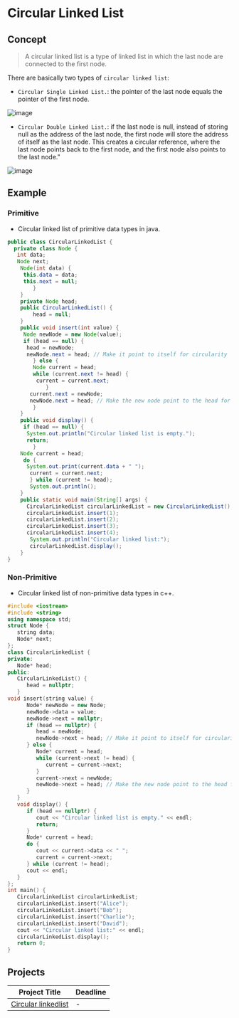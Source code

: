 # Circular Linked List

## Concept 
 > A circular linked list is a type of linked list in which the last node are connected to the first node.

There are basically two types of `circular linked list`:
* `Circular Single Linked List.`: the pointer of the last node equals the pointer of the first node.
  
![image](https://github.com/SAFCSP-Team/data-structures-and-algorithms-bootcamp/assets/148945652/ff25ed6a-bd89-45d2-bf2b-38ca73324371)

* `Circular Double Linked List.`: if the last node is null, instead of storing null as the address of the last node, the first node will store the address of itself as the last node. This creates a circular reference, where the last node points back to the first node, and the first node also points to the last node."
    
![image](https://github.com/SAFCSP-Team/data-structures-and-algorithms-bootcamp/assets/148945652/46181a8e-5ce6-4734-bfce-79954bd87466)


## Example 
### Primitive 
* Circular linked list of primitive data types in java.
```java
public class CircularLinkedList {
  private class Node {
   int data;
   Node next;
    Node(int data) {
     this.data = data;
     this.next = null;
        }
    }
    private Node head;
    public CircularLinkedList() {
        head = null;
    }
    public void insert(int value) {
     Node newNode = new Node(value);
     if (head == null) {
      head = newNode;
      newNode.next = head; // Make it point to itself for circularity
        } else {
        Node current = head;
        while (current.next != head) {
         current = current.next;
            }
       current.next = newNode;
       newNode.next = head; // Make the new node point to the head for circularity
        }
    }
    public void display() {
     if (head == null) {
      System.out.println("Circular linked list is empty.");
      return;
        }
    Node current = head;
     do {
      System.out.print(current.data + " ");
       current = current.next;
       } while (current != head);
       System.out.println();
    }
    public static void main(String[] args) {
      CircularLinkedList circularLinkedList = new CircularLinkedList();
      circularLinkedList.insert(1);
      circularLinkedList.insert(2);
      circularLinkedList.insert(3);
      circularLinkedList.insert(4);
       System.out.println("Circular linked list:");
       circularLinkedList.display();
    }
}
```

### Non-Primitive
* Circular linked list of non-primitive data types in c++.
```c++
#include <iostream>
#include <string>
using namespace std;
struct Node {
   string data;
   Node* next;
};
class CircularLinkedList {
private:
   Node* head;
public:
   CircularLinkedList() {
      head = nullptr;
   }
void insert(string value) {
      Node* newNode = new Node;
      newNode->data = value;
      newNode->next = nullptr;
      if (head == nullptr) {
         head = newNode;
         newNode->next = head; // Make it point to itself for circularity
      } else {
         Node* current = head;
         while (current->next != head) {
            current = current->next;
         }
         current->next = newNode;
         newNode->next = head; // Make the new node point to the head for circularity
      }
   }
   void display() {
      if (head == nullptr) {
         cout << "Circular linked list is empty." << endl;
         return;
      }
      Node* current = head;
      do {
         cout << current->data << " ";
         current = current->next;
      } while (current != head);
      cout << endl;
   }
};
int main() {
   CircularLinkedList circularLinkedList;
   circularLinkedList.insert("Alice");
   circularLinkedList.insert("Bob");
   circularLinkedList.insert("Charlie");
   circularLinkedList.insert("David");
   cout << "Circular linked list:" << endl;
   circularLinkedList.display();
   return 0;
}
```

## Projects
| Project Title | Deadline |
|:-----------:|:-------------|
| [Circular linkedlist](https://github.com/SAFCSP-Team/data-structures-and-algorithms-bootcamp/tree/main/data-structures-and-algorithms-101/02-data-structures/02-linked-list/projects/03-circular-linked-list) | - | 

